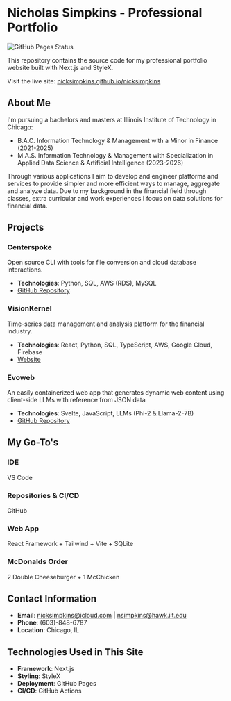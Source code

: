 # Nicholas Simpkins - Professional Portfolio

![GitHub Pages Status](https://github.com/nicksimpkins/nicksimpkins/actions/workflows/deploy.yml/badge.svg)

This repository contains the source code for my professional portfolio website built with Next.js and StyleX.

Visit the live site: [nicksimpkins.github.io/nicksimpkins](https://nicksimpkins.github.io/nicksimpkins/)

## About Me

I'm pursuing a bachelors and masters at Illinois Institute of Technology in Chicago:
- B.A.C. Information Technology & Management with a Minor in Finance (2021-2025)
- M.A.S. Information Technology & Management with Specialization in Applied Data Science & Artificial Intelligence (2023-2026)

Through various applications I aim to develop and engineer platforms and services to provide simpler and more efficient ways to manage, aggregate and analyze data. Due to my background in the financial field through classes, extra curricular and work experiences I focus on data solutions for financial data.

## Projects

### Centerspoke
Open source CLI with tools for file conversion and cloud database interactions.
- **Technologies**: Python, SQL, AWS (RDS), MySQL
- [GitHub Repository](https://github.com/visionkernel/centerspoke)

### VisionKernel
Time-series data management and analysis platform for the financial industry.
- **Technologies**: React, Python, SQL, TypeScript, AWS, Google Cloud, Firebase
- [Website](https://visionkernel.co)

### Evoweb
An easily containerized web app that generates dynamic web content using client-side LLMs with reference from JSON data
- **Technologies**: Svelte, JavaScript, LLMs (Phi-2 & Llama-2-7B)
- [GitHub Repository](https://github.com/nicksimpkins/evoweb)

## My Go-To's

### IDE
VS Code

### Repositories & CI/CD
GitHub 

### Web App
React Framework + Tailwind + Vite + SQLite

### McDonalds Order
2 Double Cheeseburger + 1 McChicken

## Contact Information
- **Email**: nicksimpkins@icloud.com | nsimpkins@hawk.iit.edu
- **Phone**: (603)-848-6787
- **Location**: Chicago, IL

## Technologies Used in This Site
- **Framework**: Next.js
- **Styling**: StyleX
- **Deployment**: GitHub Pages
- **CI/CD**: GitHub Actions
